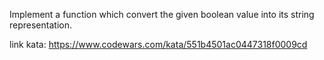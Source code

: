 Implement a function which convert the given boolean value into its string representation.

link kata: https://www.codewars.com/kata/551b4501ac0447318f0009cd
